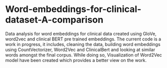 # Word-embeddings-for-clinical-dataset-A-comparison
Data analysis for word embeddings for clinical data created using GloVe, word2vec and clinical BERT pre trained embeddings.
The current code is a work in progress, it includes, cleaning the data, building word embeddings using CountVectorizer, Word2Vec and ClinicalBert and looking at similar words amongst the final corpus. While doing so, Visualization of Word2Vec model have been created which provides a better view on the work.

